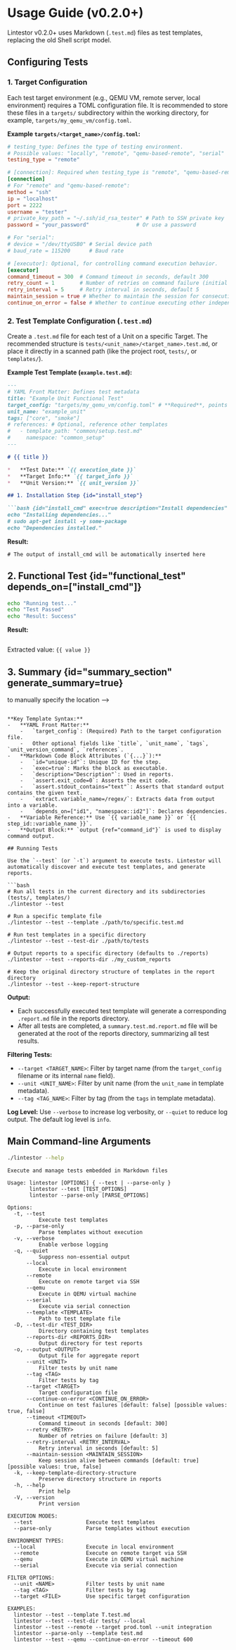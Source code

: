 # Usage Guide (v0.2.0+)

Lintestor v0.2.0+ uses Markdown (`.test.md`) files as test templates, replacing the old Shell script model.

## Configuring Tests

### 1. Target Configuration

Each test target environment (e.g., QEMU VM, remote server, local environment) requires a TOML configuration file. It is recommended to store these files in a `targets/` subdirectory within the working directory, for example, `targets/my_qemu_vm/config.toml`.

**Example `targets/<target_name>/config.toml`:**
```toml
# testing_type: Defines the type of testing environment.
# Possible values: "locally", "remote", "qemu-based-remote", "serial"
testing_type = "remote"

# [connection]: Required when testing_type is "remote", "qemu-based-remote", or "serial".
[connection]
# For "remote" and "qemu-based-remote":
method = "ssh"
ip = "localhost"
port = 2222
username = "tester"
# private_key_path = "~/.ssh/id_rsa_tester" # Path to SSH private key
password = "your_password"               # Or use a password

# For "serial":
# device = "/dev/ttyUSB0" # Serial device path
# baud_rate = 115200      # Baud rate

# [executor]: Optional, for controlling command execution behavior.
[executor]
command_timeout = 300  # Command timeout in seconds, default 300
retry_count = 1        # Number of retries on command failure (initial execution not counted), default 1
retry_interval = 5     # Retry interval in seconds, default 5
maintain_session = true # Whether to maintain the session for consecutive steps on the same target (mainly for SSH), default true
continue_on_error = false # Whether to continue executing other independent steps in the template after a step fails, default false
```

### 2. Test Template Configuration (`.test.md`)

Create a `.test.md` file for each test of a Unit on a specific Target. The recommended structure is `tests/<unit_name>/<target_name>.test.md`, or place it directly in a scanned path (like the project root, `tests/`, or `templates/`).

**Example Test Template (`example.test.md`):**
```markdown
---
# YAML Front Matter: Defines test metadata
title: "Example Unit Functional Test"
target_config: "targets/my_qemu_vm/config.toml" # **Required**, points to the target configuration file
unit_name: "example_unit"
tags: ["core", "smoke"]
# references: # Optional, reference other templates
#   - template_path: "common/setup.test.md"
#     namespace: "common_setup"
---

# {{ title }}

*   **Test Date:** `{{ execution_date }}`
*   **Target Info:** `{{ target_info }}`
*   **Unit Version:** `{{ unit_version }}`

## 1. Installation Step {id="install_step"}

```bash {id="install_cmd" exec=true description="Install dependencies" assert.exit_code=0}
echo "Installing dependencies..."
# sudo apt-get install -y some-package
echo "Dependencies installed."
```
**Result:**
```output {ref="install_cmd"}
# The output of install_cmd will be automatically inserted here
```

## 2. Functional Test {id="functional_test" depends_on=["install_cmd"]}

```bash {id="run_test_cmd" exec=true description="Run functional test" assert.stdout_contains="Test Passed" extract.value=/Result: (\w+)/}
echo "Running test..."
echo "Test Passed"
echo "Result: Success"
```
**Result:**
```output {ref="run_test_cmd"}
```
Extracted value: `{{ value }}`

## 3. Summary {id="summary_section" generate_summary=true}
<!-- A heading section with generate_summary=true will automatically generate a step summary table -->
<!-- Alternatively, use <!-- LINTESOR_SUMMARY_TABLE --> to manually specify the location -->
```

**Key Template Syntax:**
-   **YAML Front Matter:**
    -   `target_config`: (Required) Path to the target configuration file.
    -   Other optional fields like `title`, `unit_name`, `tags`, `unit_version_command`, `references`.
-   **Markdown Code Block Attributes (`{...}`):**
    -   `id="unique-id"`: Unique ID for the step.
    -   `exec=true`: Marks the block as executable.
    -   `description="Description"`: Used in reports.
    -   `assert.exit_code=0`: Asserts the exit code.
    -   `assert.stdout_contains="text"`: Asserts that standard output contains the given text.
    -   `extract.variable_name=/regex/`: Extracts data from output into a variable.
    -   `depends_on=["id1", "namespace::id2"]`: Declares dependencies.
-   **Variable Reference:** Use `{{ variable_name }}` or `{{ step_id::variable_name }}`.
-   **Output Block:** `output {ref="command_id"}` is used to display command output.

## Running Tests

Use the `--test` (or `-t`) argument to execute tests. Lintestor will automatically discover and execute test templates, and generate reports.

```bash
# Run all tests in the current directory and its subdirectories (tests/, templates/)
./lintestor --test

# Run a specific template file
./lintestor --test --template ./path/to/specific.test.md

# Run test templates in a specific directory
./lintestor --test --test-dir ./path/to/tests

# Output reports to a specific directory (defaults to ./reports)
./lintestor --test --reports-dir ./my_custom_reports

# Keep the original directory structure of templates in the report directory
./lintestor --test --keep-report-structure
```

**Output:**
-   Each successfully executed test template will generate a corresponding `.report.md` file in the reports directory.
-   After all tests are completed, a `summary.test.md.report.md` file will be generated at the root of the reports directory, summarizing all test results.

**Filtering Tests:**
-   `--target <TARGET_NAME>`: Filter by target name (from the `target_config` filename or its internal `name` field).
-   `--unit <UNIT_NAME>`: Filter by unit name (from the `unit_name` in template metadata).
-   `--tag <TAG_NAME>`: Filter by tag (from the `tags` in template metadata).

**Log Level:**
Use `--verbose` to increase log verbosity, or `--quiet` to reduce log output. The default log level is `info`.

## Main Command-line Arguments

```bash
./lintestor --help
```

```text
Execute and manage tests embedded in Markdown files

Usage: lintestor [OPTIONS] { --test | --parse-only }
       lintestor --test [TEST_OPTIONS]
       lintestor --parse-only [PARSE_OPTIONS]

Options:
  -t, --test
          Execute test templates
  -p, --parse-only
          Parse templates without execution
  -v, --verbose
          Enable verbose logging
  -q, --quiet
          Suppress non-essential output
      --local
          Execute in local environment
      --remote
          Execute on remote target via SSH
      --qemu
          Execute in QEMU virtual machine
      --serial
          Execute via serial connection
      --template <TEMPLATE>
          Path to test template file
  -D, --test-dir <TEST_DIR>
          Directory containing test templates
      --reports-dir <REPORTS_DIR>
          Output directory for test reports
  -o, --output <OUTPUT>
          Output file for aggregate report
      --unit <UNIT>
          Filter tests by unit name
      --tag <TAG>
          Filter tests by tag
      --target <TARGET>
          Target configuration file
      --continue-on-error <CONTINUE_ON_ERROR>
          Continue on test failures [default: false] [possible values: true, false]
      --timeout <TIMEOUT>
          Command timeout in seconds [default: 300]
      --retry <RETRY>
          Number of retries on failure [default: 3]
      --retry-interval <RETRY_INTERVAL>
          Retry interval in seconds [default: 5]
      --maintain-session <MAINTAIN_SESSION>
          Keep session alive between commands [default: true] [possible values: true, false]
  -k, --keep-template-directory-structure
          Preserve directory structure in reports
  -h, --help
          Print help
  -V, --version
          Print version

EXECUTION MODES:
  --test                 Execute test templates
  --parse-only           Parse templates without execution

ENVIRONMENT TYPES:
  --local                Execute in local environment
  --remote               Execute on remote target via SSH
  --qemu                 Execute in QEMU virtual machine
  --serial               Execute via serial connection

FILTER OPTIONS:
  --unit <NAME>          Filter tests by unit name
  --tag <TAG>            Filter tests by tag
  --target <FILE>        Use specific target configuration

EXAMPLES:
  lintestor --test --template T.test.md
  lintestor --test --test-dir tests/ --local
  lintestor --test --remote --target prod.toml --unit integration
  lintestor --parse-only --template test.md
  lintestor --test --qemu --continue-on-error --timeout 600
```
